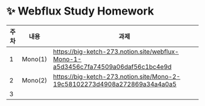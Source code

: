 

# ✨ Webflux Study Homework
|주차|내용|과제|
|------|-------|--------|
|1|Mono(1)|https://big-ketch-273.notion.site/webflux-Mono-1-a5d3456c7fa74509a06daf56c1bc4e9d|
|2|Mono(2)|https://big-ketch-273.notion.site/Mono-2-19c58102273d4908a272869a34a4a0a5|
|3|||
